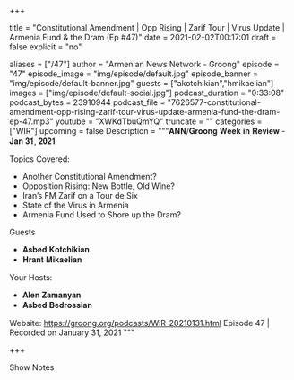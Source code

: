 
+++

title = "Constitutional Amendment | Opp Rising | Zarif Tour | Virus Update | Armenia Fund & the Dram (Ep #47)"
date = 2021-02-02T00:17:01
draft = false
explicit = "no"

aliases = ["/47"]
author = "Armenian News Network - Groong"
episode = "47"
episode_image = "img/episode/default.jpg"
episode_banner = "img/episode/default-banner.jpg"
guests = ["akotchikian","hmikaelian"]
images = ["img/episode/default-social.jpg"]
podcast_duration = "0:33:08"
podcast_bytes = 23910944
podcast_file = "7626577-constitutional-amendment-opp-rising-zarif-tour-virus-update-armenia-fund-the-dram-ep-47.mp3"
youtube = "XWKdTbuQmYQ"
truncate = ""
categories = ["WIR"]
upcoming = false
Description = """𝐀𝐍𝐍/𝐆𝐫𝐨𝐨𝐧𝐠 𝐖𝐞𝐞𝐤 𝐢𝐧 𝐑𝐞𝐯𝐢𝐞𝐰 - 𝐉𝐚𝐧 𝟑𝟏, 𝟐𝟎𝟐𝟏

Topics Covered:
- Another Constitutional Amendment?
- Opposition Rising: New Bottle, Old Wine?
- Iran’s FM Zarif on a Tour de Six
- State of the Virus in Armenia
- Armenia Fund Used to Shore up the Dram?

Guests
- 𝐀𝐬𝐛𝐞𝐝 𝐊𝐨𝐭𝐜𝐡𝐢𝐤𝐢𝐚𝐧
- 𝐇𝐫𝐚𝐧𝐭 𝐌𝐢𝐤𝐚𝐞𝐥𝐢𝐚𝐧

Your Hosts:
- 𝐀𝐥𝐞𝐧 𝐙𝐚𝐦𝐚𝐧𝐲𝐚𝐧
- 𝐀𝐬𝐛𝐞𝐝 𝐁𝐞𝐝𝐫𝐨𝐬𝐬𝐢𝐚𝐧

Website: https://groong.org/podcasts/WiR-20210131.html
Episode 47 | Recorded on January 31, 2021
"""

+++

Show Notes

